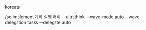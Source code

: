 koreats

/sc:implement 계획 실행 해줘 --ultrathink --wave-mode auto --wave-delegation tasks --delegate auto
